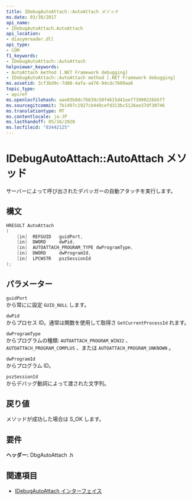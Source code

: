 ```yaml
---
title: IDebugAutoAttach::AutoAttach メソッド
ms.date: 03/30/2017
api_name:
- IDebugAutoAttach.AutoAttach
api_location:
- diasymreader.dll
api_type:
- COM
f1_keywords:
- IDebugAutoAttach::AutoAttach
helpviewer_keywords:
- AutoAttach method [.NET Framework debugging]
- IDebugAutoAttach::AutoAttach method [.NET Framework debugging]
ms.assetid: 3cf3bd9c-7d88-4afa-a476-94cdc7609aa6
topic_type:
- apiref
ms.openlocfilehash: aae03b0dc76639c50f4615d41eef73990226b5f7
ms.sourcegitcommit: 7b1497c1927cb449cefd313bc5126ae37df30746
ms.translationtype: MT
ms.contentlocale: ja-JP
ms.lasthandoff: 05/16/2020
ms.locfileid: "83442125"
---
```

# <a name="idebugautoattachautoattach-method"></a>IDebugAutoAttach::AutoAttach メソッド
サーバーによって呼び出されたデバッガーの自動アタッチを実行します。  
  
## <a name="syntax"></a>構文  
  
```cpp  
HRESULT AutoAttach  
(  
    [in]  REFGUID   guidPort,  
    [in]  DWORD     dwPid,  
    [in]  AUTOATTACH_PROGRAM_TYPE dwProgramType,  
    [in]  DWORD     dwProgramId,  
    [in]  LPCWSTR   pszSessionId  
);  
```  
  
## <a name="parameters"></a>パラメーター  
 `guidPort`  
 から常にに設定 `GUID_NULL` します。  
  
 `dwPid`  
 からプロセス ID。通常は関数を使用して取得さ `GetCurrentProcessId` れます。  
  
 `dwProgramType`  
 からプログラムの種類: `AUTOATTACH_PROGRAM_WIN32` 、 `AUTOATTACH_PROGRAM_COMPLUS` 、または `AUTOATTACH_PROGRAM_UNKNOWN` 。  
  
 `dwProgramId`  
 からプログラム ID。  
  
 `pszSessionId`  
 からデバッグ動詞によって渡された文字列。  
  
## <a name="return-value"></a>戻り値  
 メソッドが成功した場合は S_OK します。  
  
## <a name="requirements"></a>要件  
 **ヘッダー:** DbgAutoAttach .h  
  
## <a name="see-also"></a>関連項目

- [IDebugAutoAttach インターフェイス](idebugautoattach-interface.md)
